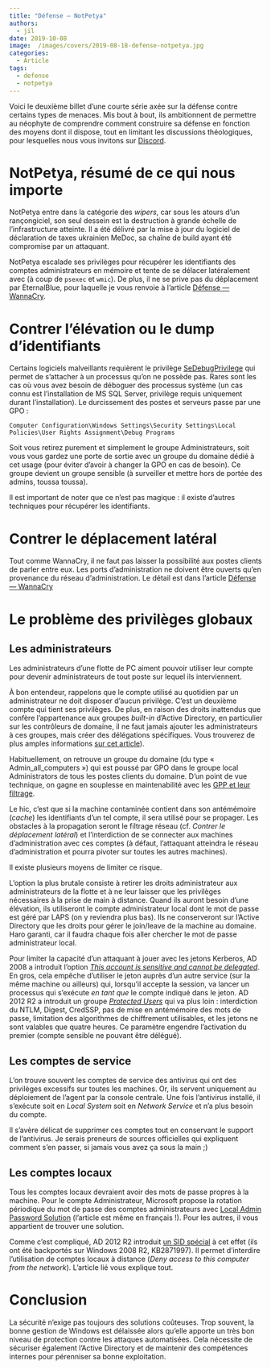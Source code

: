 ```yaml
---
title: "Défense — NotPetya"
authors:
  - jil
date: 2019-10-08
image:  /images/covers/2019-08-18-defense-notpetya.jpg
categories:
  - Article
tags:
  - defense
  - notpetya
---
```


Voici le deuxième billet d’une courte série axée sur la défense contre certains types de menaces. Mis bout à bout, ils ambitionnent de permettre au néophyte de comprendre comment construire sa défense en fonction des moyens dont il dispose, tout en limitant les discussions théologiques, pour lesquelles nous vous invitons sur [Discord][discord].

# NotPetya, résumé de ce qui nous importe

NotPetya entre dans la catégorie des *wipers*, car sous les atours d’un rançongiciel, son seul dessein est la destruction à grande échelle de l’infrastructure atteinte. Il a été délivré par la mise à jour du logiciel de déclaration de taxes ukrainien MeDoc, sa chaîne de build ayant été compromise par un attaquant.

NotPetya escalade ses privilèges pour récupérer les identifiants des comptes administrateurs en mémoire et tente de se délacer latéralement avec (à coup de `psexec` et `wmic`). De plus, il ne se prive pas du déplacement par EternalBlue, pour laquelle je vous renvoie à l’article [Défense — WannaCry][wannacry].

# Contrer l’élévation ou le dump d’identifiants

Certains logiciels malveillants requièrent le privilège [SeDebugPrivilege][debug] qui permet de s’attacher à un processus qu’on ne possède pas. Rares sont les cas où vous avez besoin de déboguer des processus système (un cas connu est l’installation de MS SQL Server, privilège requis uniquement durant l’installation). Le durcissement des postes et serveurs passe par une GPO : 

	Computer Configuration\Windows Settings\Security Settings\Local Policies\User Rights Assignment\Debug Programs

Soit vous retirez purement et simplement le groupe Administrateurs, soit vous vous gardez une porte de sortie avec un groupe du domaine dédié à cet usage (pour éviter d’avoir à changer la GPO en cas de besoin). Ce groupe devient un groupe sensible (à surveiller et mettre hors de portée des admins, toussa toussa).

Il est important de noter que ce n’est pas magique : il existe d’autres techniques pour récupérer les identifiants.


# Contrer le déplacement latéral

Tout comme WannaCry, il ne faut pas laisser la possibilité aux postes clients de parler entre eux. Les ports d’administration ne doivent être ouverts qu’en provenance du réseau d’administration. Le détail est dans l’article [Défense — WannaCry][wannacry]


# Le problème des privilèges globaux

## Les administrateurs 

Les administrateurs d’une flotte de PC aiment pouvoir utiliser leur compte pour devenir administrateurs de tout poste sur lequel ils interviennent. 

À bon entendeur, rappelons que le compte utilisé au quotidien par un administrateur ne doit disposer d’aucun privilège. C’est un deuxième compte qui tient ses privilèges. De plus, en raison des droits inattendus que confère l’appartenance aux groupes *built-in* d’Active Directory, en particulier sur les contrôleurs de domaine, il ne faut jamais ajouter les administrateurs à ces groupes, mais créer des délégations spécifiques. Vous trouverez de plus amples informations [sur cet article][builtin]).

Habituellement, on retrouve un groupe du domaine (du type « Admin_all_computers ») qui est poussé par GPO dans le groupe local Administrators de tous les postes clients du domaine. D’un point de vue technique, on gagne en souplesse en maintenabilité avec les [GPP et leur filtrage][gpp].

Le hic, c’est que si la machine contaminée contient dans son antémémoire (*cache*) les identifiants d’un tel compte, il sera utilisé pour se propager. Les obstacles à la propagation seront le filtrage réseau (cf. *Contrer le déplacement latéral*) et l’interdiction de se connecter aux machines d’administration avec ces comptes (à défaut, l’attaquant atteindra le réseau d’administration et pourra pivoter sur toutes les autres machines). 

Il existe plusieurs moyens de limiter ce risque.

L’option la plus brutale consiste à retirer les droits administrateur aux administrateurs de la flotte et à ne leur laisser que les privilèges nécessaires à la prise de main à distance. Quand ils auront besoin d’une élévation, ils utiliseront le compte administrateur local dont le mot de passe est géré par LAPS (on y reviendra plus bas). Ils ne conserveront sur l’Active Directory que les droits pour gérer le join/leave de la machine au domaine. Haro garanti, car il faudra chaque fois aller chercher le mot de passe administrateur local.

Pour limiter la capacité d’un attaquant à jouer avec les jetons Kerberos, AD 2008 a introduit l’option [*This account is sensitive and cannot be delegated*][nodelegation]. En gros, cela empêche d’utiliser le jeton auprès d’un autre service (sur la même machine ou ailleurs) qui, lorsqu’il accepte la session, va lancer un processus qui s’exécute *en tant que* le compte indiqué dans le jeton. AD 2012 R2 a introduit un groupe [*Protected Users*][protectedusers] qui va plus loin : interdiction du NTLM, Digest, CredSSP, pas de mise en antémémoire des mots de passe, limitation des algorithmes de chiffrement utilisables, et les jetons ne sont valables que quatre heures. Ce paramètre engendre l’activation du premier (compte sensible ne pouvant être délégué).

## Les comptes de service

L’on trouve souvent les comptes de service des antivirus qui ont des privilèges excessifs sur toutes les machines. Or, ils servent uniquement au déploiement de l’agent par la console centrale. Une fois l’antivirus installé, il s’exécute soit en *Local System* soit en *Network Service* et n’a plus besoin du compte. 

Il s’avère délicat de supprimer ces comptes tout en conservant le support de l’antivirus. Je serais preneurs de sources officielles qui expliquent comment s’en passer, si jamais vous avez ça sous la main ;)

## Les comptes locaux 

Tous les comptes locaux devraient avoir des mots de passe propres à la machine. Pour le compte Administrateur, Microsoft propose la rotation périodique du mot de passe des comptes administrateurs avec [Local Admin Password Solution][laps] (l’article est même en français !). Pour les autres, il vous appartient de trouver une solution.

Comme c’est compliqué, AD 2012 R2 introduit [un SID spécial][sidlocal] à cet effet (ils ont été backportés sur Windows 2008 R2, KB2871997). Il permet d’interdire l’utilisation de comptes locaux à distance (*Deny access to this computer from the network*). L’article lié vous explique tout.


# Conclusion

La sécurité n’exige pas toujours des solutions coûteuses. Trop souvent, la bonne gestion de Windows est délaissée alors qu’elle apporte un très bon niveau de protection contre les attaques automatisées. Cela nécessite de sécuriser également l’Active Directory et de maintenir des compétences internes pour pérenniser sa bonne exploitation.

[builtin]: https://www.jasonfilley.com/display/JF/Active+Directory+Built-In+Groups+Self-Elevation
[debug]: https://docs.microsoft.com/en-us/windows/security/threat-protection/security-policy-settings/debug-programs
[discord]: http://discord.comptoirsecu.fr
[gpp]: http://www.checkyourlogs.net/?p=22921
[laps]: https://blogs.technet.microsoft.com/arnaud/2015/11/25/local-admin-password-solution-laps/
[nodelegation]: https://blogs.technet.microsoft.com/poshchap/2015/05/01/security-focus-analysing-account-is-sensitive-and-cannot-be-delegated-for-privileged-accounts/
[protectedusers]: https://docs.microsoft.com/en-us/previous-versions/windows/it-pro/windows-server-2012-R2-and-2012/dn466518(v%3dws.11)
[sidlocal]: https://blogs.technet.microsoft.com/secguide/2014/09/02/blocking-remote-use-of-local-accounts/
[wannacry]: https://comptoirsecu.fr

